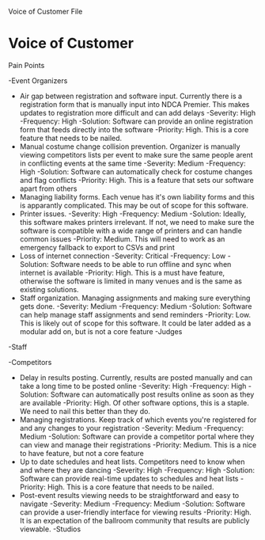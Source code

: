 Voice of Customer File

# Voice of Customer

Pain Points

-Event Organizers
  * Air gap between registration and software input. Currently there is a registration form that is manually input into NDCA Premier. This makes updates to registration more difficult and can add delays
    -Severity: High
    -Frequency: High
    -Solution: Software can provide an online registration form that feeds directly into the software
    -Priority: High. This is a core feature that needs to be nailed.
  * Manual costume change collision prevention. Organizer is manually viewing competitors lists per event to make sure the same people arent in conflicting events at the same time
    -Severity: Medium
    -Frequency: High
    -Solution: Software can automatically check for costume changes and flag conflicts
    -Priority: High. This is a feature that sets our software apart from others
  * Managing liability forms. Each venue has it's own liability forms and this is apparantly complicated. This may be out of scope for this software.
  * Printer issues.
    -Severity: High
    -Frequency: Medium
    -Solution: Ideally, this software makes printers irrelevant. If not, we need to make sure the software is compatible with a wide range of printers and can handle common issues
    -Priority: Medium. This will need to work as an emergency fallback to export to CSVs and print
  * Loss of internet connection
    -Severity: Critical
    -Frequency: Low
    -Solution: Software needs to be able to run offline and sync when internet is available
    -Priority: High. This is a must have feature, otherwise the software is limited in many venues and is the same as existing solutions.
  * Staff organization. Managing assignments and making sure everything gets done.
    -Severity: Medium
    -Frequency: Medium
    -Solution: Software can help manage staff assignments and send reminders
    -Priority: Low. This is likely out of scope for this software. It could be later added as a modular add on, but is not a core feature
-Judges

-Staff

-Competitors
  * Delay in results posting. Currently, results are posted manually and can take a long time to be posted online
    -Severity: High
    -Frequency: High
    -Solution: Software can automatically post results online as soon as they are available
    -Priority: High. Of other software options, this is a staple. We need to nail this better than they do.
  * Managing registrations. Keep track of which events you're registered for and any changes to your registration
    -Severity: Medium
    -Frequency: Medium
    -Solution: Software can provide a competitor portal where they can view and manage their registrations
    -Priority: Medium. This is a nice to have feature, but not a core feature
  * Up to date schedules and heat lists. Competitors need to know when and where they are dancing
    -Severity: High
    -Frequency: High
    -Solution: Software can provide real-time updates to schedules and heat lists
    -Priority: High. This is a core feature that needs to be nailed.
  * Post-event results viewing needs to be straightforward and easy to navigate
    -Severity: Medium
    -Frequency: Medium
    -Solution: Software can provide a user-friendly interface for viewing results
    -Priority: High. It is an expectation of the ballroom community that results are publicly viewable.
-Studios
